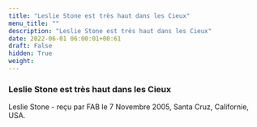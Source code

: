 ```yaml
---
title: "Leslie Stone est très haut dans les Cieux"
menu_title: ""
description: "Leslie Stone est très haut dans les Cieux"
date: 2022-06-01 06:00:01+00:61
draft: False
hidden: True
weight:
---
```

### Leslie Stone est très haut dans les Cieux

Leslie Stone - reçu par FAB le 7 Novembre 2005, Santa Cruz, Californie, USA.




